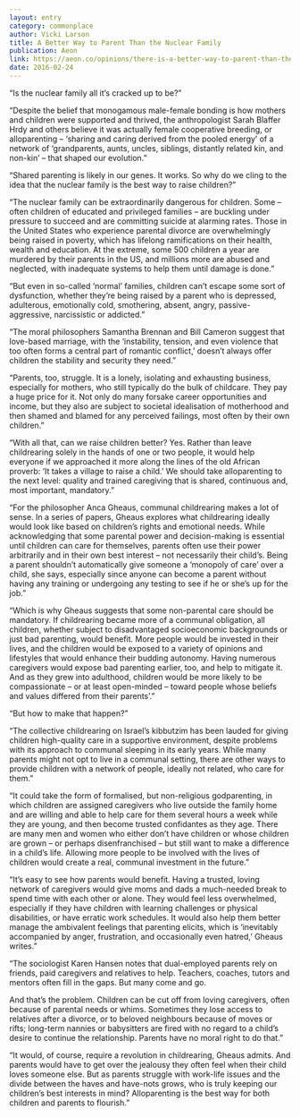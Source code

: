 ```yaml
---
layout: entry
category: commonplace
author: Vicki Larson
title: A Better Way to Parent Than the Nuclear Family
publication: Aeon
link: https://aeon.co/opinions/there-is-a-better-way-to-parent-than-the-nuclear-family
date: 2016-02-24
---
```


“Is the nuclear family all it’s cracked up to be?”

“Despite the belief that monogamous male-female bonding is how mothers and children were supported and thrived, the anthropologist Sarah Blaffer Hrdy and others believe it was actually female cooperative breeding, or alloparenting – ‘sharing and caring derived from the pooled energy’ of a network of ‘grandparents, aunts, uncles, siblings, distantly related kin, and non-kin’ – that shaped our evolution.”

“Shared parenting is likely in our genes. It works. So why do we cling to the idea that the nuclear family is the best way to raise children?”

“The nuclear family can be extraordinarily dangerous for children. Some – often children of educated and privileged families – are buckling under pressure to succeed and are committing suicide at alarming rates. Those in the United States who experience parental divorce are overwhelmingly being raised in poverty, which has lifelong ramifications on their health, wealth and education. At the extreme, some 500 children a year are murdered by their parents in the US, and millions more are abused and neglected, with inadequate systems to help them until damage is done.”

“But even in so-called ‘normal’ families, children can’t escape some sort of dysfunction, whether they’re being raised by a parent who is depressed, adulterous, emotionally cold, smothering, absent, angry, passive-aggressive, narcissistic or addicted.”

“The moral philosophers Samantha Brennan and Bill Cameron suggest that love-based marriage, with the ‘instability, tension, and even violence that too often forms a central part of romantic conflict,’ doesn’t always offer children the stability and security they need.”

“Parents, too, struggle. It is a lonely, isolating and exhausting business, especially for mothers, who still typically do the bulk of childcare. They pay a huge price for it. Not only do many forsake career opportunities and income, but they also are subject to societal idealisation of motherhood and then shamed and blamed for any perceived failings, most often by their own children.”

“With all that, can we raise children better? Yes. Rather than leave childrearing solely in the hands of one or two people, it would help everyone if we approached it more along the lines of the old African proverb: ‘It takes a village to raise a child.’ We should take alloparenting to the next level: quality and trained caregiving that is shared, continuous and, most important, mandatory.”

“For the philosopher Anca Gheaus, communal childrearing makes a lot of sense. In a series of papers, Gheaus explores what childrearing ideally would look like based on children’s rights and emotional needs. While acknowledging that some parental power and decision-making is essential until children can care for themselves, parents often use their power arbitrarily and in their own best interest – not necessarily their child’s. Being a parent shouldn’t automatically give someone a ‘monopoly of care’ over a child, she says, especially since anyone can become a parent without having any training or undergoing any testing to see if he or she’s up for the job.”

“Which is why Gheaus suggests that some non-parental care should be mandatory. If childrearing became more of a communal obligation, all children, whether subject to disadvantaged socioeconomic backgrounds or just bad parenting, would benefit. More people would be invested in their lives, and the children would be exposed to a variety of opinions and lifestyles that would enhance their budding autonomy. Having numerous caregivers would expose bad parenting earlier, too, and help to mitigate it. And as they grew into adulthood, children would be more likely to be compassionate – or at least open-minded – toward people whose beliefs and values differed from their parents’.”

“But how to make that happen?”

“The collective childrearing on Israel’s kibbutzim has been lauded for giving children high-quality care in a supportive environment, despite problems with its approach to communal sleeping in its early years. While many parents might not opt to live in a communal setting, there are other ways to provide children with a network of people, ideally not related, who care for them.”

“It could take the form of formalised, but non-religious godparenting, in which children are assigned caregivers who live outside the family home and are willing and able to help care for them several hours a week while they are young, and then become trusted confidantes as they age. There are many men and women who either don’t have children or whose children are grown – or perhaps disenfranchised – but still want to make a difference in a child’s life. Allowing more people to be involved with the lives of children would create a real, communal investment in the future.”

“It’s easy to see how parents would benefit. Having a trusted, loving network of caregivers would give moms and dads a much-needed break to spend time with each other or alone. They would feel less overwhelmed, especially if they have children with learning challenges or physical disabilities, or have erratic work schedules. It would also help them better manage the ambivalent feelings that parenting elicits, which is ‘inevitably accompanied by anger, frustration, and occasionally even hatred,’ Gheaus writes.”

“The sociologist Karen Hansen notes that dual-employed parents rely on friends, paid caregivers and relatives to help. Teachers, coaches, tutors and mentors often fill in the gaps. But many come and go.

And that’s the problem. Children can be cut off from loving caregivers, often because of parental needs or whims. Sometimes they lose access to relatives after a divorce, or to beloved neighbours because of moves or rifts; long-term nannies or babysitters are fired with no regard to a child’s desire to continue the relationship. Parents have no moral right to do that.”

“It would, of course, require a revolution in childrearing, Gheaus admits. And parents would have to get over the jealousy they often feel when their child loves someone else. But as parents struggle with work-life issues and the divide between the haves and have-nots grows, who is truly keeping our children’s best interests in mind? Alloparenting is the best way for both children and parents to flourish.”